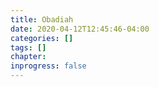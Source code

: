 ```yaml
---
title: Obadiah
date: 2020-04-12T12:45:46-04:00
categories: []
tags: []
chapter: 
inprogress: false
---
```


